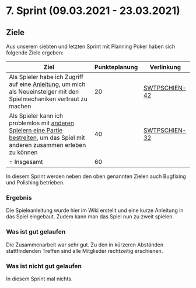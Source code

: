 # 7. Sprint (09.03.2021 - 23.03.2021)
## Ziele
Aus unserem siebten und letzten Sprint mit Planning Poker haben sich folgende Ziele ergeben:

Ziel | Punkteplanung | Verlinkung
------|-------------|---------
Als Spieler habe ich Zugriff auf eine [Anleitung](Spieleanleitung), um mich als Neueinsteiger mit den Spielmechaniken vertraut zu machen | 20 | [SWTPSCHIEN-42](https://icampus.thm.de/jira/browse/SWTPSCHIEN-42) 
Als Spieler kann ich problemlos mit [anderen Spielern eine Partie bestreiten](Multiplayer), um das Spiel mit anderen zusammen erleben zu können | 40 | [SWTPSCHIEN-32](https://icampus.thm.de/jira/browse/SWTPSCHIEN-32)
= Insgesamt | 60 |

In diesem Sprint werden neben den oben genannten Zielen auch Bugfixing und Polishing betrieben. 

### Ergebnis  
Die Spieleanleitung wurde hier im Wiki erstellt und eine kurze Anleitung in das Spiel eingebaut. Zudem kann man das Spiel nun zu zweit spielen. 

### Was ist gut gelaufen 
Die Zusammenarbeit war sehr gut. Zu den in kürzeren Abständen stattfindenden Treffen sind alle Mitglieder rechtzeitig erschienen. 

### Was ist nicht gut gelaufen  
In diesem Sprint mal nichts. 